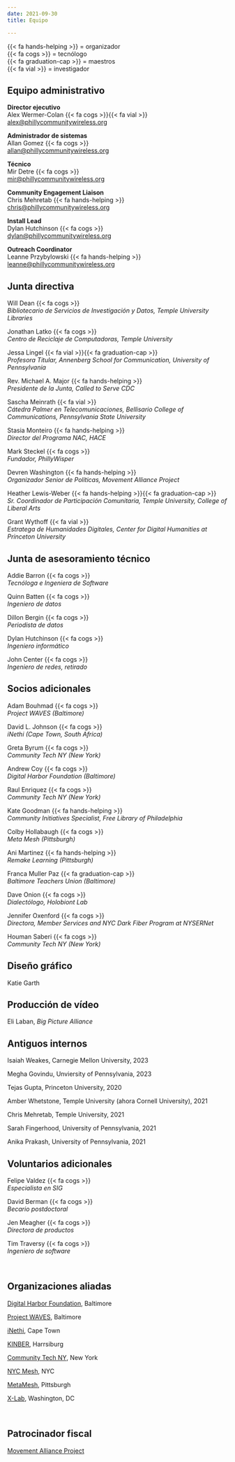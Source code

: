 ```yaml
---
date: 2021-09-30
title: Equipo

---
```


{{< fa hands-helping >}} = organizador \
{{< fa cogs >}} = tecnólogo \
{{< fa graduation-cap >}} = maestros \
{{< fa vial >}} = investigador

## Equipo administrativo

**Director ejecutivo**  
Alex Wermer-Colan {{< fa cogs >}}{{< fa vial >}}  
alex@phillycommunitywireless.org

**Administrador de sistemas**   
Allan Gomez {{< fa cogs >}}  
allan@phillycommunitywireless.org

**Técnico**   
Mir Detre {{< fa cogs >}}   
mir@phillycommunitywireless.org

**Community Engagement Liaison**  
Chris Mehretab {{< fa hands-helping >}}  
chris@phillycommunitywireless.org

**Install Lead**     
Dylan Hutchinson {{< fa cogs >}}  
dylan@phillycommunitywireless.org

**Outreach Coordinator**     
Leanne Przybylowski {{< fa hands-helping >}}  
leanne@phillycommunitywireless.org
<br>

## Junta directiva

Will Dean {{< fa cogs >}} \
_Bibliotecario de Servicios de Investigación y Datos, Temple University Libraries_

Jonathan Latko {{< fa cogs >}} \
_Centro de Reciclaje de Computadoras, Temple University_

Jessa Lingel {{< fa vial >}}{{< fa graduation-cap >}} \
_Profesora Titular, Annenberg School for Communication, University of Pennsylvania_

Rev. Michael A. Major {{< fa hands-helping >}} \
_Presidente de la Junta, Called to Serve CDC_

Sascha Meinrath {{< fa vial >}} \
_Cátedra Palmer en Telecomunicaciones, Bellisario College of Communications, Pennsylvania State University_

Stasia Monteiro {{< fa hands-helping >}} \
_Director del Programa NAC, HACE_

Mark Steckel {{< fa cogs >}} \
_Fundador, PhillyWisper_

Devren Washington {{< fa hands-helping >}} \
_Organizador Senior de Políticas, Movement Alliance Project_

Heather Lewis-Weber {{< fa hands-helping >}}{{< fa graduation-cap >}} \
_Sr. Coordinador de Participación Comunitaria, Temple University, College of Liberal Arts_

Grant Wythoff {{< fa vial >}} \
_Estratega de Humanidades Digitales, Center for Digital Humanities at Princeton University_

## Junta de asesoramiento técnico

Addie Barron {{< fa cogs >}} \
_Tecnóloga e Ingeniera de Software_

Quinn Batten {{< fa cogs >}} \
_Ingeniero de datos_

Dillon Bergin {{< fa cogs >}} \
_Periodista de datos_

Dylan Hutchinson {{< fa cogs >}} \
_Ingeniero informático_

John Center {{< fa cogs >}} \
_Ingeniero de redes, retirado_

## Socios adicionales

Adam Bouhmad {{< fa cogs >}} \
_Project WAVES (Baltimore)_

David L. Johnson {{< fa cogs >}} \
_iNethi (Cape Town, South Africa)_

Greta Byrum {{< fa cogs >}} \
_Community Tech NY (New York)_

Andrew Coy {{< fa cogs >}} \
_Digital Harbor Foundation (Baltimore)_

Raul Enriquez {{< fa cogs >}} \
_Community Tech NY (New York)_

Kate Goodman {{< fa hands-helping >}} \
_Community Initiatives Specialist, Free Library of Philadelphia_

Colby Hollabaugh {{< fa cogs >}} \
_Meta Mesh (Pittsburgh)_

Ani Martinez {{< fa hands-helping >}} \
_Remake Learning (Pittsburgh)_

Franca Muller Paz {{< fa graduation-cap >}} \
_Baltimore Teachers Union (Baltimore)_

Dave Onion {{< fa cogs >}} \
_Dialectólogo, Holobiont Lab_

Jennifer Oxenford {{< fa cogs >}} \
_Directora, Member Services and NYC Dark Fiber Program at NYSERNet_

Houman Saberi {{< fa cogs >}} \
_Community Tech NY (New York)_

## Diseño gráfico

Katie Garth

## Producción de vídeo 

Eli Laban, *Big Picture Alliance*

## Antiguos internos

Isaiah Weakes, Carnegie Mellon University, 2023

Megha Govindu, Unviersity of Pennsylvania, 2023

Tejas Gupta, Princeton University, 2020

Amber Whetstone, Temple University (ahora Cornell University), 2021

Chris Mehretab, Temple University, 2021

Sarah Fingerhood, University of Pennsylvania, 2021

Anika Prakash, University of Pennsylvania, 2021

## Voluntarios adicionales

Felipe Valdez {{< fa cogs >}} \
_Especialista en SIG_

David Berman {{< fa cogs >}} \
_Becario postdoctoral_

Jen Meagher {{< fa cogs >}} \
_Directora de productos_

Tim Traversy {{< fa cogs >}} \
_Ingeniero de software_

<br/>

## Organizaciones aliadas

[Digital Harbor Foundation](https://www.digitalharbor.org/), Baltimore

[Project WAVES](https://projectwaves.net/), Baltimore

[iNethi](https://www.inethi.org.za/), Cape Town

[KINBER](https://kinber.org/), Harrsiburg

[Community Tech NY](http://communitytechny.org/), New York

[NYC Mesh](https://www.nycmesh.net/), NYC

[MetaMesh](https://www.metamesh.org/), Pittsburgh

[X-Lab](https://thexlab.org/), Washington, DC

<br/>

## Patrocinador fiscal

[Movement Alliance Project](https://movementalliance.org/about/)
